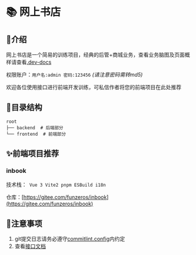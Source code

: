 # 📚 网上书店

## 📖介绍
网上书店是一个简易的训练项目，经典的后管+商城业务，查看业务脑图及页面概样请查看[.dev-docs](./.dev-docs/main.png)

权限账户：`用户名:admin 密码:123456` *(请注意密码需转md5)*

欢迎各位使用接口进行前端开发训练，可私信作者将您的前端项目在此处推荐

## 📃目录结构
```
root
├── backend  # 后端部分
└── frontend  # 前端部分
```

## ✨前端项目推荐
### inbook
技术栈：` Vue 3 Vite2 pnpm ESBuild i18n`

仓库：[https://gitee.com/funzeros/inbook](https://gitee.com/funzeros/inbook)

## 🧨注意事项
1. git提交日志请务必遵守[commitlint.config](/commitlint.config.js)内约定
2. 查看[接口文档](http://81.68.189.158:3088/swagger/)
